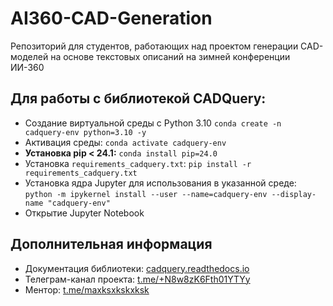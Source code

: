 # AI360-CAD-Generation
Репозиторий для студентов, работающих над проектом генерации CAD-моделей на основе текстовых описаний на зимней конференции ИИ-360

## Для работы с библиотекой CADQuery:
* Создание виртуальной среды с Python 3.10 ```conda create -n cadquery-env python=3.10 -y```
* Активация среды: ```conda activate cadquery-env```
* **Установка pip < 24.1:** ```conda install pip=24.0```
* Установка ```requirements_cadquery.txt```: ```pip install -r requirements_cadquery.txt```
* Установка ядра Jupyter для использования в указанной среде: ```python -m ipykernel install --user --name=cadquery-env --display-name "cadquery-env"```
* Открытие Jupyter Notebook

## Дополнительная информация
* Документация библиотеки: [cadquery.readthedocs.io](https://cadquery.readthedocs.io)  
* Телеграм-канал проекта: [t.me/+N8w8zK6Fth01YTYy](https://t.me/+N8w8zK6Fth01YTYy)  
* Ментор: [t.me/maxksxkskxksk](https://t.me/maxksxkskxksk)


